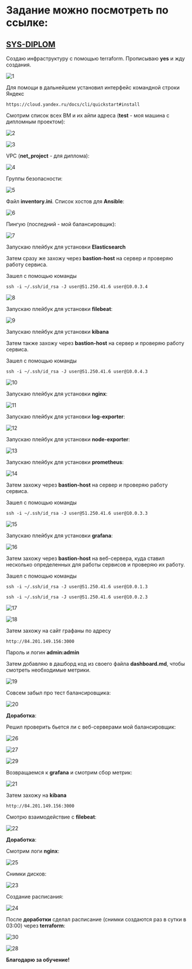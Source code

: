 # Задание можно посмотреть по ссылке:
## [SYS-DIPLOM](https://github.com/netology-code/sys-diplom)


Создаю инфраструктуру с помощью terraform. Прописываю **yes** и жду создания.

![1](https://github.com/VovanBanks/diplomsys16/blob/master/img/1.PNG)


Для помощи в дальнейшем установил интерфейс командной строки Яндекс 


`` https://cloud.yandex.ru/docs/cli/quickstart#install
``


Смотрим список всех ВМ и их айпи адреса (**test** - моя машина с дипломным проектом):


![2](https://github.com/VovanBanks/diplomsys16/blob/master/img/2.PNG)

![3](https://github.com/VovanBanks/diplomsys16/blob/master/img/3.PNG)

VPC (**net_project** - для диплома): 

![4](https://github.com/VovanBanks/diplomsys16/blob/master/img/4.PNG)

Группы безопасности:

![5](https://github.com/VovanBanks/diplomsys16/blob/master/img/5.PNG)

Файл **inventory.ini**. Список хостов для **Ansible**:

![6](https://github.com/VovanBanks/diplomsys16/blob/master/img/6.PNG)

Пингую (последний - мой балансировщик):

![7](https://github.com/VovanBanks/diplomsys16/blob/master/img/7.PNG)

Запускаю плейбук для установки **Elasticsearch**

Затем сразу же захожу через **bastion-host** на сервер и проверяю работу сервиса.

Зашел с помощью команды

``ssh -i ~/.ssh/id_rsa -J user@51.250.41.6 user@10.0.3.4
``

![8](https://github.com/VovanBanks/diplomsys16/blob/master/img/8.PNG)

Запускаю плейбук для установки **filebeat**:

![9](https://github.com/VovanBanks/diplomsys16/blob/master/img/9.PNG)

Запускаю плейбук для установки **kibana**

Затем также захожу через **bastion-host** на сервер и проверяю работу сервиса.

Зашел с помощью команды

``ssh -i ~/.ssh/id_rsa -J user@51.250.41.6 user@10.0.4.3
``

![10](https://github.com/VovanBanks/diplomsys16/blob/master/img/10.PNG)

Запускаю плейбук для установки **nginx**:

![11](https://github.com/VovanBanks/diplomsys16/blob/master/img/11.PNG)

Запускаю плейбук для установки **log-exporter**:

![12](https://github.com/VovanBanks/diplomsys16/blob/master/img/12.PNG)

Запускаю плейбук для установки **node-exporter**:

![13](https://github.com/VovanBanks/diplomsys16/blob/master/img/13.PNG)

Запускаю плейбук для установки **prometheus**:

![14](https://github.com/VovanBanks/diplomsys16/blob/master/img/14.PNG)

Затем захожу через **bastion-host** на сервер и проверяю работу сервиса.

Зашел с помощью команды

``ssh -i ~/.ssh/id_rsa -J user@51.250.41.6 user@10.0.3.3
``

![15](https://github.com/VovanBanks/diplomsys16/blob/master/img/15.PNG)

Запускаю плейбук для установки **grafana**:

![16](https://github.com/VovanBanks/diplomsys16/blob/master/img/16.PNG)

Затем захожу через **bastion-host** на веб-сервера, куда ставил несколько определенных для работы сервисов и проверяю их работу.

Зашел с помощью команды

``ssh -i ~/.ssh/id_rsa -J user@51.250.41.6 user@10.0.1.3
``

``ssh -i ~/.ssh/id_rsa -J user@51.250.41.6 user@10.0.2.3
``

![17](https://github.com/VovanBanks/diplomsys16/blob/master/img/17.PNG)

![18](https://github.com/VovanBanks/diplomsys16/blob/master/img/18.PNG)

Затем захожу на сайт графаны по адресу

``http://84.201.149.156:3000
``

Пароль и логин **admin:admin**

Затем добавляю в дашборд код из своего файла **dashboard.md**, чтобы смотреть необходимые метрики.

![19](https://github.com/VovanBanks/diplomsys16/blob/master/img/19.PNG)

Совсем забыл про тест балансировщика:


![20](https://github.com/VovanBanks/diplomsys16/blob/master/img/20.PNG)

**Доработка**:

Решил проверить бьется ли с веб-серверами мой балансировщик:

![26](https://github.com/VovanBanks/diplomsys16/blob/master/img/26.PNG)

![27](https://github.com/VovanBanks/diplomsys16/blob/master/img/27.PNG)

![29](https://github.com/VovanBanks/diplomsys16/blob/master/img/29.PNG)

Возвращаемся к **grafana** и смотрим сбор метрик:

![21](https://github.com/VovanBanks/diplomsys16/blob/master/img/21.PNG)

Затем захожу на **kibana**

``http://84.201.149.156:3000
``

Смотрю взаимодействие с **filebeat**:

![22](https://github.com/VovanBanks/diplomsys16/blob/master/img/22.PNG)

**Доработка**:

Смотрим логи **nginx**:

![25](https://github.com/VovanBanks/diplomsys16/blob/master/img/25.PNG)

Снимки дисков:

![23](https://github.com/VovanBanks/diplomsys16/blob/master/img/23.PNG)

Создание расписания:

![24](https://github.com/VovanBanks/diplomsys16/blob/master/img/24.PNG)

После **доработки** сделал расписание (снимки создаются раз в сутки в 03:00) через **terraform**:

![30](https://github.com/VovanBanks/diplomsys16/blob/master/img/30.PNG)

![28](https://github.com/VovanBanks/diplomsys16/blob/master/img/28.PNG)


**Благодарю за обучение!**
